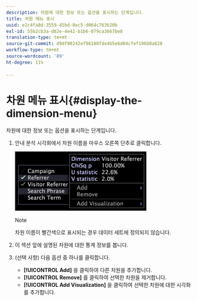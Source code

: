 ```yaml
---
description: 차원에 대한 정보 또는 옵션을 표시하는 단계입니다.
title: 차원 메뉴 표시
uuid: e2c4fa8d-3559-45bd-8ec5-d064c763b20b
exl-id: 55b2cb3a-d82e-4e42-b1b6-079ca3667be8
translation-type: tm+mt
source-git-commit: d9df90242ef96188f4e4b5e6d04cfef196b0a628
workflow-type: tm+mt
source-wordcount: '89'
ht-degree: 11%

---
```


# 차원 메뉴 표시{#display-the-dimension-menu}

차원에 대한 정보 또는 옵션을 표시하는 단계입니다.

1. 안내 분석 시각화에서 차원 이름을 마우스 오른쪽 단추로 클릭합니다.

   ![단계 정보](assets/mnu_GuidedAnalysis.png)

   >[!NOTE]
   >
   >차원 이름이 빨간색으로 표시되는 경우 데이터 세트에 정의되지 않습니다.

1. 이 섹션 앞에 설명된 차원에 대한 통계 정보를 봅니다.
1. (선택 사항) 다음 옵션 중 하나를 클릭합니다.

   * **[!UICONTROL Add]** 을 클릭하여 다른 차원을 추가합니다.
   * **[!UICONTROL Remove]** 를 클릭하여 선택한 차원을 제거합니다.
   * **[!UICONTROL Add Visualization]** 을 클릭하여 선택한 차원에 대한 시각화를 추가합니다.
